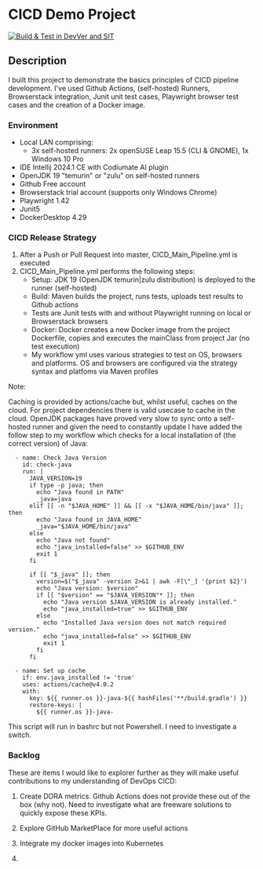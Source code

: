 # CICD Demo Project
[![Build & Test in DevVer and SIT](https://github.com/Moonbeam69/CICDDemo/actions/workflows/CICD_Main_Pipeline.yml/badge.svg)](https://github.com/Moonbeam69/CICDDemo/actions/workflows/CICD_Main_Pipeline.yml)
## Description

I built this project to demonstrate the basics principles of CICD pipeline development. I've used Github Actions, (self-hosted) Runners, Browserstack integration, Junit unit test cases, Playwright browser test cases and the creation of a Docker image.

### Environment
- Local LAN comprising:
  - 3x self-hosted runners: 2x openSUSE Leap 15.5 (CLI & GNOME), 1x Windows 10 Pro
- IDE Intellij 2024.1 CE with Codiumate AI plugin 
- OpenJDK 19 "temurin" or "zulu" on self-hosted runners
- Github Free account
- Browserstack trial account (supports only Windows Chrome)
- Playwright 1.42
- Junit5
- DockerDesktop 4.29 

 
### CICD Release Strategy

1. After a Push or Pull Request into master, CICD_Main_Pipeline.yml is executed
2. CICD_Main_Pipeline.yml performs the following steps:
   - Setup: JDK 19 (OpenJDK temurin|zulu distribution) is deployed to the runner (self-hosted)
   - Build: Maven builds the project, runs tests, uploads test results to Github actions 
   - Tests are Junit tests with and without Playwright running on local or Browserstack browsers 
   - Docker: Docker creates a new Docker image from the project Dockerfile, copies and executes the mainClass from project Jar (no test execution)
   - My workflow yml uses various strategies to test on OS, browsers and platforms. OS and browsers are configured via the strategy syntax and platfoms via Maven profiles 

Note:

Caching is provided by actions/cache but, whilst useful, caches on the cloud. For project dependencies there is valid usecase to cache in the cloud. OpenJDK packages 
have proved very slow to sync onto a self-hosted runner and given the need to constantly update I have added the follow step to my workflow which checks 
for a local installation of (the correct version) of Java:

      - name: Check Java Version
        id: check-java
        run: |
          JAVA_VERSION=19
          if type -p java; then
            echo "Java found in PATH"
            _java=java
          elif [[ -n "$JAVA_HOME" ]] && [[ -x "$JAVA_HOME/bin/java" ]]; then
            echo "Java found in JAVA_HOME"
            _java="$JAVA_HOME/bin/java"
          else
            echo "Java not found"
            echo "java_installed=false" >> $GITHUB_ENV
            exit 1
          fi
          
          if [[ "$_java" ]]; then
            version=$("$_java" -version 2>&1 | awk -F[\"_] '{print $2}')
            echo "Java version: $version"
            if [[ "$version" == "$JAVA_VERSION"* ]]; then
              echo "Java version $JAVA_VERSION is already installed."
              echo "java_installed=true" >> $GITHUB_ENV
            else
              echo "Installed Java version does not match required version."
              echo "java_installed=false" >> $GITHUB_ENV
              exit 1
            fi
          fi

      - name: Set up cache
        if: env.java_installed != 'true'
        uses: actions/cache@v4.0.2
        with:
          key: ${{ runner.os }}-java-${{ hashFiles('**/build.gradle') }}
          restore-keys: |
            ${{ runner.os }}-java-

This script will run in bashrc but not Powershell. I need to investigate a switch.


### Backlog

These are items I would like to explorer further as they will make useful contributions to my understanding of DevOps CICD:

1. Create DORA metrics. Github Actions does not provide these out of the box (why not). Need to investigate what are freeware solutions to quickly expose these KPIs.

2. Explore GitHub MarketPlace for more useful actions

3. Integrate my docker images into Kubernetes

4. 
